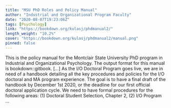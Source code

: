 ```yaml
---
title: "MSU PhD Roles and Policy Manual"
author: "Industrial and Organizational Program Faculty"
date: "2020-08-07T19:23:06Z"
tags: [Psychology]
link: "https://bookdown.org/kulasj/phdmanual2/"
length_weight: "10.2%"
cover: "https://bookdown.org/kulasj/phdmanual2/manual.png"
pinned: false
---
```


This is the policy manual for the Montclair State University PhD program in Industrial and Organizational Psychology. The output format for this manual is bookdown::gitbook. [...] As the I/O Doctoral Program goes live, we are in need of a handbook detailing all the key procedures and policies for the I/O doctoral and MA program experience. The goal is to have a final draft of the handbook by December 1st 2020, or the deadline for our first official doctoral application cycle. We need to have formal procedures for the following areas: (1) Doctoral Student Selection, Chapter 2, (2) I/O Program ...
